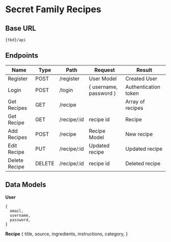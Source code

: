 # Secret Family Recipes

## Base URL
``` 
{tbd}/api
```

## Endpoints
|     Name      |  Type  |    Path     |           Request      |        Result        |
|     ----      |  ----  |    ----     |           -------      |        ------        |
|   Register    |  POST  |  /register  |       User Model       |     Created User     |
|    Login      |  POST  |   /login    | { username, password } | Authentication token |
|  Get Recipes  |  GET   |   /recipe   |                        |   Array of recipes   |
|  Get Recipe   |  GET   | /recipe/:id |       recipe id        |        Recipe        |
|  Add Recipes  |  POST  |   /recipe   |      Recipe Model      |      New recipe      |
|  Edit Recipe  |  PUT   | /recipe/:id |     Updated recipe     |    Updated recipe    |
| Delete Recipe | DELETE | /recipe/:id |       recipe id        |    Deleted recipe    |

## Data Models

**User**
```
{
  email,
  username,
  password,
}
```

**Recipe**
{
  title,
  source,
  ingredients,
  instructions,
  category,
}

